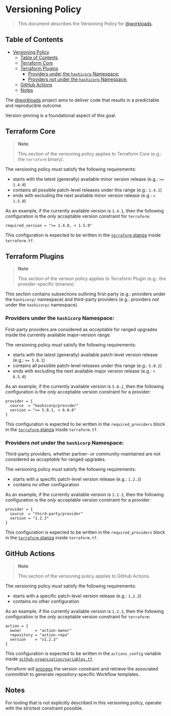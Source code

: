 # Versioning Policy

> This document describes the Versioning Policy for [@workloads](https://github.com/workloads).

## Table of Contents

<!-- TOC -->
* [Versioning Policy](#versioning-policy)
  * [Table of Contents](#table-of-contents)
  * [Terraform Core](#terraform-core)
  * [Terraform Plugins](#terraform-plugins)
    * [Providers under the `hashicorp` Namespace:](#providers-under-the-hashicorp-namespace)
    * [Providers *not* under the `hashicorp` Namespace:](#providers-not-under-the-hashicorp-namespace)
  * [GitHub Actions](#github-actions)
  * [Notes](#notes)
<!-- TOC -->

The [@workloads](https://github.com/workloads) project aims to deliver code that results in a predictable and reproducible outcome.

Version-pinning is a foundational aspect of this goal.

## Terraform Core

> **Note**
>
> This section of the versioning policy applies to Terraform Core (e.g.: the `terraform` binary).

The versioning policy _must_ satisfy the following requirements:

* starts with the latest (generally) available minor version release (e.g.: `>= 1.4.0`)
* contains all possible patch-level releases under this range (e.g.: `1.4.1`)
* ends with excluding the next available minor version release (e.g.: `< 1.5.0`)

As an example, if the currently available version is `1.4.1`, then the following configuration is the _only_ acceptable version constraint for `terraform`:

```hcl
required_version = ">= 1.4.0, < 1.5.0"
```

This configuration is expected to be written in the [`terraform` stanza](https://developer.hashicorp.com/terraform/language/settings) inside `terraform.tf`.

## Terraform Plugins

> **Note**
>
> This section of the version policy applies to Terraform Plugin (e.g.: the provider-specific binaries).

This section contains subsections outlining first-party (e.g.: providers under the `hashicorp/` namespace) and third-party providers (e.g.: providers _not_ under the `hashicorp/` namespace).

### Providers under the `hashicorp` Namespace:

First-party providers are considered as _acceptable_ for ranged upgrades inside the currently available major-version range.

The versioning policy _must_ satisfy the following requirements:

* starts with the latest (generally) available patch-level version release (e.g.: `>= 5.0.1`)
* contains all possible patch-level releases under this range (e.g.: `5.0.2`)
* ends with excluding the next available major version release (e.g.: `< 6.5.0`)

As an example, if the currently available version is `5.0.1`, then the following configuration is the _only_ acceptable version constraint for a provider:

```hcl
provider = {
  source  = "hashicorp/provider"
  version = ">= 5.0.1, < 6.0.0"
}
```

This configuration is expected to be written in the `required_providers` block in the [`terraform` stanza](https://developer.hashicorp.com/terraform/language/settings) inside `terraform.tf`.

### Providers *not* under the `hashicorp` Namespace:

Third-party providers, whether partner- or community-maintained are not considered as _acceptable_ for ranged upgrades.

The versioning policy _must_ satisfy the following requirements:

* starts with a specific patch-level version release (e.g.: `1.2.3`)
* contains no other configuration

As an example, if the currently available version is `1.2.3`, then the following configuration is the _only_ acceptable version constraint for a provider:

```hcl
provider = {
  source  = "third-party/provider"
  version = "1.2.3"
}
```

This configuration is expected to be written in the `required_providers` block in the [`terraform` stanza](https://developer.hashicorp.com/terraform/language/settings) inside `terraform.tf`.

## GitHub Actions

> **Note**
>
> This section of the versioning policy applies to GitHub Actions.

The versioning policy _must_ satisfy the following requirements:

* starts with a specific patch-level version release (e.g.: `1.2.3`)
* contains no other configuration

As an example, if the currently available version is `1.2.3`, then the following configuration is the _only_ acceptable version constraint for `terraform`:

```hcl
action = {
  owner      = "action-owner"
  repository = "action-repo"
  version    = "v1.2.3"
}
```

This configuration is expected to be written in the `actions_config` variable inside [`github-organization/variables.tf`](https://github.com/workloads/github-organization/blob/main/variables.tf).

Terraform will [process](https://github.com/workloads/github-organization/blob/main/actions.tf) the version constraint and retrieve the associated _committish_ to generate repository-specific Workflow templates.

## Notes

For tooling that is not explicitly described in this versioning policy, operate with the strictest constraint possible.
